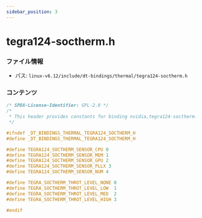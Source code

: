 ```yaml
---
sidebar_position: 3
---
```

# tegra124-soctherm.h

### ファイル情報

- パス: `linux-v6.12/include/dt-bindings/thermal/tegra124-soctherm.h`

### コンテンツ

```h
/* SPDX-License-Identifier: GPL-2.0 */
/*
 * This header provides constants for binding nvidia,tegra124-soctherm.
 */

#ifndef _DT_BINDINGS_THERMAL_TEGRA124_SOCTHERM_H
#define _DT_BINDINGS_THERMAL_TEGRA124_SOCTHERM_H

#define TEGRA124_SOCTHERM_SENSOR_CPU 0
#define TEGRA124_SOCTHERM_SENSOR_MEM 1
#define TEGRA124_SOCTHERM_SENSOR_GPU 2
#define TEGRA124_SOCTHERM_SENSOR_PLLX 3
#define TEGRA124_SOCTHERM_SENSOR_NUM 4

#define TEGRA_SOCTHERM_THROT_LEVEL_NONE 0
#define TEGRA_SOCTHERM_THROT_LEVEL_LOW  1
#define TEGRA_SOCTHERM_THROT_LEVEL_MED  2
#define TEGRA_SOCTHERM_THROT_LEVEL_HIGH 3

#endif

```
